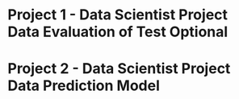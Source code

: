# Project 1 - Data Scientist Project Data Evaluation of Test Optional



# Project 2 - Data Scientist Project Data Prediction Model
